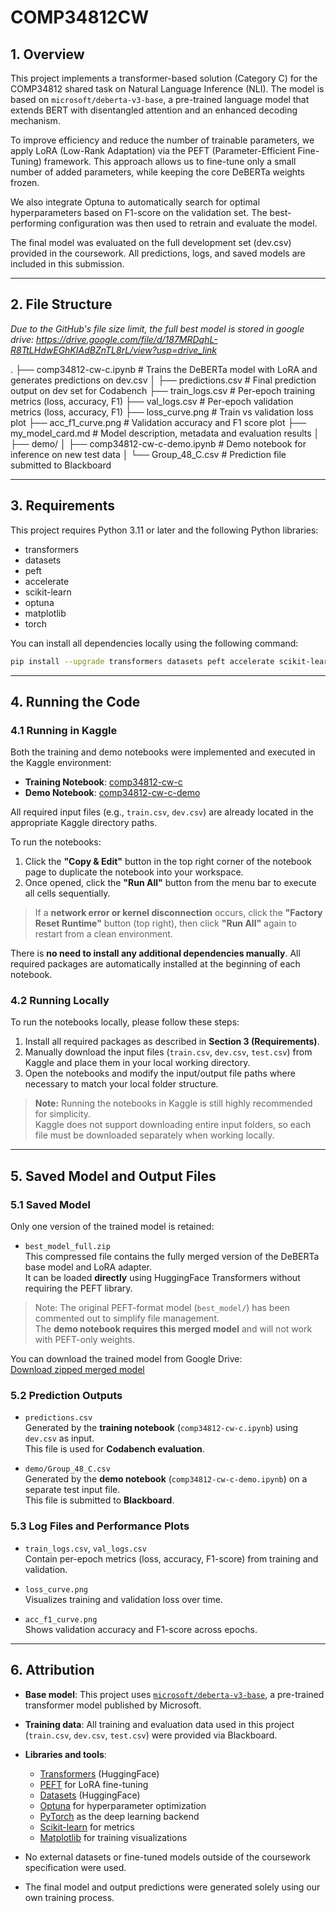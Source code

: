 # COMP34812CW

## 1. Overview

This project implements a transformer-based solution (Category C) for the COMP34812 shared task on Natural Language Inference (NLI). The model is based on `microsoft/deberta-v3-base`, a pre-trained language model that extends BERT with disentangled attention and an enhanced decoding mechanism.

To improve efficiency and reduce the number of trainable parameters, we apply LoRA (Low-Rank Adaptation) via the PEFT (Parameter-Efficient Fine-Tuning) framework. This approach allows us to fine-tune only a small number of added parameters, while keeping the core DeBERTa weights frozen.

We also integrate Optuna to automatically search for optimal hyperparameters based on F1-score on the validation set. The best-performing configuration was then used to retrain and evaluate the model.

The final model was evaluated on the full development set (dev.csv) provided in the coursework. All predictions, logs, and saved models are included in this submission.

---

## 2. File Structure

*Due to the GitHub's file size limit, the full best model is stored in google drive: https://drive.google.com/file/d/187MRDqhL-R8TtLHdwEGhKIAdBZnTL8rL/view?usp=drive_link*


.
├── comp34812-cw-c.ipynb          # Trains the DeBERTa model with LoRA and generates predictions on dev.csv
│
├── predictions.csv               # Final prediction output on dev set for Codabench
├── train_logs.csv                # Per-epoch training metrics (loss, accuracy, F1)
├── val_logs.csv                  # Per-epoch validation metrics (loss, accuracy, F1)
├── loss_curve.png                # Train vs validation loss plot
├── acc_f1_curve.png              # Validation accuracy and F1 score plot
├── my_model_card.md              # Model description, metadata and evaluation results
│
├── demo/
│   ├── comp34812-cw-c-demo.ipynb # Demo notebook for inference on new test data
│   └── Group_48_C.csv            # Prediction file submitted to Blackboard

---

## 3. Requirements

This project requires Python 3.11 or later and the following Python libraries:

- transformers
- datasets
- peft
- accelerate
- scikit-learn
- optuna
- matplotlib
- torch

You can install all dependencies locally using the following command:

```bash
pip install --upgrade transformers datasets peft accelerate scikit-learn optuna matplotlib torch
```

---

## 4. Running the Code

### 4.1 Running in Kaggle
Both the training and demo notebooks were implemented and executed in the Kaggle environment:

- **Training Notebook**: [comp34812-cw-c](https://www.kaggle.com/code/jason1768/comp34812-cw-c)  
- **Demo Notebook**: [comp34812-cw-c-demo](https://www.kaggle.com/code/jason1768/comp34812-cw-c-demo)

All required input files (e.g., `train.csv`, `dev.csv`) are already located in the appropriate Kaggle directory paths.

To run the notebooks:

1. Click the **"Copy & Edit"** button in the top right corner of the notebook page to duplicate the notebook into your workspace.
2. Once opened, click the **"Run All"** button from the menu bar to execute all cells sequentially.

> If a **network error or kernel disconnection** occurs, click the **"Factory Reset Runtime"** button (top right), then click **"Run All"** again to restart from a clean environment.

There is **no need to install any additional dependencies manually**. All required packages are automatically installed at the beginning of each notebook.


### 4.2 Running Locally

To run the notebooks locally, please follow these steps:

1. Install all required packages as described in **Section 3 (Requirements)**.
2. Manually download the input files (`train.csv`, `dev.csv`, `test.csv`) from Kaggle and place them in your local working directory.
3. Open the notebooks and modify the input/output file paths where necessary to match your local folder structure.

> **Note:** Running the notebooks in Kaggle is still highly recommended for simplicity.  
> Kaggle does not support downloading entire input folders, so each file must be downloaded separately when working locally.

---

## 5. Saved Model and Output Files
### 5.1 Saved Model

Only one version of the trained model is retained:

- `best_model_full.zip`  
  This compressed file contains the fully merged version of the DeBERTa base model and LoRA adapter.  
  It can be loaded **directly** using HuggingFace Transformers without requiring the PEFT library.

> Note: The original PEFT-format model (`best_model/`) has been commented out to simplify file management.  
> The **demo notebook requires this merged model** and will not work with PEFT-only weights.

You can download the trained model from Google Drive:  
[Download zipped merged model](https://drive.google.com/file/d/187MRDqhL-R8TtLHdwEGhKIAdBZnTL8rL/view?usp=drive_link)


### 5.2 Prediction Outputs

- `predictions.csv`  
  Generated by the **training notebook** (`comp34812-cw-c.ipynb`) using `dev.csv` as input.  
  This file is used for **Codabench evaluation**.

- `demo/Group_48_C.csv`  
  Generated by the **demo notebook** (`comp34812-cw-c-demo.ipynb`) on a separate test input file.  
  This file is submitted to **Blackboard**.

### 5.3 Log Files and Performance Plots

- `train_logs.csv`, `val_logs.csv`  
  Contain per-epoch metrics (loss, accuracy, F1-score) from training and validation.

- `loss_curve.png`  
  Visualizes training and validation loss over time.

- `acc_f1_curve.png`  
  Shows validation accuracy and F1-score across epochs.

---

## 6. Attribution

- **Base model**: This project uses [`microsoft/deberta-v3-base`](https://huggingface.co/microsoft/deberta-v3-base), a pre-trained transformer model published by Microsoft.

- **Training data**: All training and evaluation data used in this project (`train.csv`, `dev.csv`, `test.csv`) were provided via Blackboard.

- **Libraries and tools**:
  - [Transformers](https://github.com/huggingface/transformers) (HuggingFace)
  - [PEFT](https://github.com/huggingface/peft) for LoRA fine-tuning
  - [Datasets](https://github.com/huggingface/datasets) (HuggingFace)
  - [Optuna](https://optuna.org/) for hyperparameter optimization
  - [PyTorch](https://pytorch.org/) as the deep learning backend
  - [Scikit-learn](https://scikit-learn.org/) for metrics
  - [Matplotlib](https://matplotlib.org/) for training visualizations

- No external datasets or fine-tuned models outside of the coursework specification were used.

- The final model and output predictions were generated solely using our own training process.


